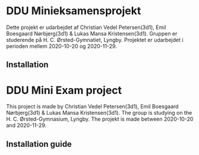 # DDU Minieksamensprojekt

Dette projekt er udarbejdet af Christian Vedel Petersen(3d1), Emil Boesgaard Nørbjerg(3d1) & Lukas Mansa Kristensen(3d1). 
Gruppen er studerende på H. C. Ørsted-Gymnatiet, Lyngby.
Projektet er udarbejdet i perioden mellem 2020-10-20 og 2020-11-29.

## Installation


# DDU Mini Exam project
This project is made by Christian Vedel Petersen(3d1), Emil Boesgaard Nørbjerg(3d1) & Lukas Mansa Kristensen(3d1).
The group is studying on the H. C. Ørsted-Gymnasium, Lyngby.
The projekt is made between 2020-10-20 and 2020-11-29.

## Installation guide 
